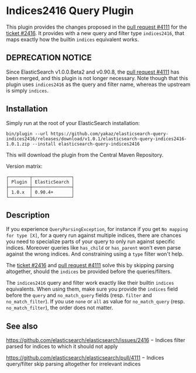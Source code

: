 Indices2416 Query Plugin
========================

This plugin provides the changes proposed in the [pull request #4111][pull4111] for the [ticket #2416][ticket2416].
It provides with a new query and filter type `indices2416`, that maps exactly how the builtin `indices` equivalent works.

DEPRECATION NOTICE
------------------

Since ElasticSearch v1.0.0.Beta2 and v0.90.8, the [pull request #4111][pull4111] has been merged, and this plugin is not longer necessary.
Note though that this plugin uses `indices2416` as the query and filter name, whereas the upstream is simply `indices`.

Installation
------------

Simply run at the root of your ElasticSearch installation:

	bin/plugin --url https://github.com/yakaz/elasticsearch-query-indices2416/releases/download/v1.0.1/elasticsearch-query-indices2416-1.0.1.zip --install elasticsearch-query-indices2416

This will download the plugin from the Central Maven Repository.

Version matrix:

	┌────────┬───────────────┐
	│ Plugin │ ElasticSearch │
	├────────┼───────────────┤
	│ 1.0.x  │ 0.90.4+       │
	└────────┴───────────────┘

Description
-----------

If you experience `QueryParsingException`, for instance if you get `No mapping for type [X]`, for a query run against multiple indices, there are chances you need to specialize parts of your query to only run against specific indices.
Moreover queries like `has_child` or `has_parent` won't even parse against the wrong indices. And constraining using a `type` filter won't help.

The [ticket #2416][ticket2416] and [pull request #4111][pull4111] solve this by skipping parsing altogether, should the `indices` be provided before the queries/filters.

The `indices2416` query and filter work exactly like their builtin `indices` equivalents.
When using them, make sure you provide the `indices` field before the `query` and `no_match_query` fields (resp. `filter` and `no_match_filter`).
If you use `none` or `all` as value for `no_match_query` (resp. `no_match_filter`), the order does not matter.

See also
--------

https://github.com/elasticsearch/elasticsearch/issues/2416 − Indices filter parsed for indices to which it should not apply

https://github.com/elasticsearch/elasticsearch/pull/4111 − Indices query/filter skip parsing altogether for irrelevant indices

[ticket2416]: https://github.com/elasticsearch/elasticsearch/issues/2416
[pull4111]: https://github.com/elasticsearch/elasticsearch/pull/4111
